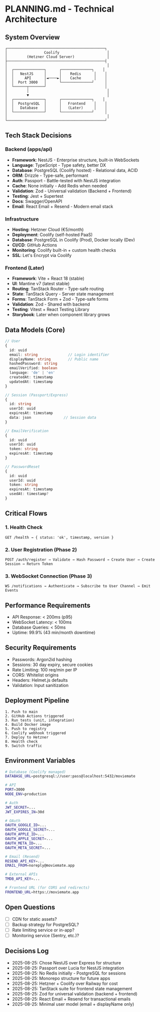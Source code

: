 # PLANNING.md - Technical Architecture

## System Overview

```
┌─────────────────────────────────────────────┐
│                 Coolify                      │
│         (Hetzner Cloud Server)               │
├─────────────────────────────────────────────┤
│                                              │
│  ┌──────────────┐      ┌──────────────┐    │
│  │   NestJS     │      │    Redis      │    │
│  │     API      │◄────►│    Cache      │    │
│  │  Port 3000   │      └──────────────┘     │
│  └──────┬───────┘                           │
│         │                                    │
│         ▼                                    │
│  ┌──────────────┐      ┌──────────────┐    │
│  │  PostgreSQL  │      │   Frontend    │    │
│  │   Database   │      │   (Later)     │    │
│  └──────────────┘      └──────────────┘     │
│                                              │
└─────────────────────────────────────────────┘
```

## Tech Stack Decisions

### Backend (apps/api)

- **Framework**: NestJS - Enterprise structure, built-in WebSockets
- **Language**: TypeScript - Type safety, better DX
- **Database**: PostgreSQL (Coolify hosted) - Relational data, ACID
- **ORM**: Drizzle - Type-safe, performant
- **Auth**: Passport - Battle-tested with NestJS integration
- **Cache**: None initially - Add Redis when needed
- **Validation**: Zod - Universal validation (Backend + Frontend)
- **Testing**: Jest + Supertest
- **Docs**: Swagger/OpenAPI
- **Email**: React Email + Resend - Modern email stack

### Infrastructure

- **Hosting**: Hetzner Cloud (€5/month)
- **Deployment**: Coolify (self-hosted PaaS)
- **Database**: PostgreSQL in Coolify (Prod), Docker locally (Dev)
- **CI/CD**: GitHub Actions
- **Monitoring**: Coolify built-in + custom health checks
- **SSL**: Let's Encrypt via Coolify

### Frontend (Later)

- **Framework**: Vite + React 18 (stable)
- **UI**: Mantine v7 (latest stable)
- **Routing**: TanStack Router - Type-safe routing
- **State**: TanStack Query - Server state management
- **Forms**: TanStack Form + Zod - Type-safe forms
- **Validation**: Zod - Shared with backend
- **Testing**: Vitest + React Testing Library
- **Storybook**: Later when component library grows

## Data Models (Core)

```typescript
// User
{
  id: uuid
  email: string              // Login identifier
  displayName: string        // Public name
  hashedPassword: string
  emailVerified: boolean
  language: 'de' | 'en'
  createdAt: timestamp
  updatedAt: timestamp
}

// Session (Passport/Express)
{
  id: string
  userId: uuid
  expiresAt: timestamp
  data: json               // Session data
}

// EmailVerification
{
  id: uuid
  userId: uuid
  token: string
  expiresAt: timestamp
}

// PasswordReset
{
  id: uuid
  userId: uuid
  token: string
  expiresAt: timestamp
  usedAt: timestamp?
}
```

## Critical Flows

### 1. Health Check

```
GET /health → { status: 'ok', timestamp, version }
```

### 2. User Registration (Phase 2)

```
POST /auth/register → Validate → Hash Password → Create User → Create Session → Return Token
```

### 3. WebSocket Connection (Phase 3)

```
WS /notifications → Authenticate → Subscribe to User Channel → Emit Events
```

## Performance Requirements

- API Response: < 200ms (p95)
- WebSocket Latency: < 100ms
- Database Queries: < 50ms
- Uptime: 99.9% (43 min/month downtime)

## Security Requirements

- Passwords: Argon2id hashing
- Sessions: 30 day expiry, secure cookies
- Rate Limiting: 100 req/min per IP
- CORS: Whitelist origins
- Headers: Helmet.js defaults
- Validation: Input sanitization

## Deployment Pipeline

```
1. Push to main
2. GitHub Actions triggered
3. Run tests (unit, integration)
4. Build Docker image
5. Push to registry
6. Coolify webhook triggered
7. Deploy to Hetzner
8. Health check
9. Switch traffic
```

## Environment Variables

```bash
# Database (Coolify managed)
DATABASE_URL=postgresql://user:pass@localhost:5432/moviemate

# API
PORT=3000
NODE_ENV=production

# Auth
JWT_SECRET=...
JWT_EXPIRES_IN=30d

# OAuth
OAUTH_GOOGLE_ID=...
OAUTH_GOOGLE_SECRET=...
OAUTH_APPLE_ID=...
OAUTH_APPLE_SECRET=...
OAUTH_META_ID=...
OAUTH_META_SECRET=...

# Email (Resend)
RESEND_API_KEY=...
EMAIL_FROM=noreply@moviemate.app

# External APIs
TMDB_API_KEY=...

# Frontend URL (for CORS and redirects)
FRONTEND_URL=https://moviemate.app
```

## Open Questions

- [ ] CDN for static assets?
- [ ] Backup strategy for PostgreSQL?
- [ ] Rate limiting service or in-app?
- [ ] Monitoring service (Sentry, etc.)?

## Decisions Log

- 2025-08-25: Chose NestJS over Express for structure
- 2025-08-25: Passport over Lucia for NestJS integration
- 2025-08-25: No Redis initially - PostgreSQL for sessions
- 2025-08-25: Monorepo structure for future apps
- 2025-08-25: Hetzner + Coolify over Railway for cost
- 2025-08-25: TanStack suite for frontend state management
- 2025-08-25: Zod for universal validation (backend + frontend)
- 2025-08-25: React Email + Resend for transactional emails
- 2025-08-25: Minimal user model (email + displayName only)
